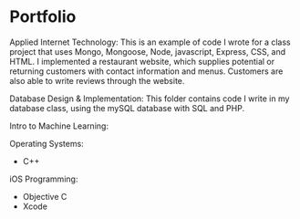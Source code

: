 # Portfolio

Applied Internet Technology:
This is an example of code I wrote for a class project that uses Mongo, Mongoose, Node, javascript, Express, CSS, and HTML.
I implemented a restaurant website, which supplies potential or returning customers with contact information and menus. Customers
are also able to write reviews through the website.


Database Design & Implementation:
This folder contains code I write in my database class, using the mySQL database with SQL and PHP.


Intro to Machine Learning:


Operating Systems:
- C++


iOS Programming:
- Objective C
- Xcode
